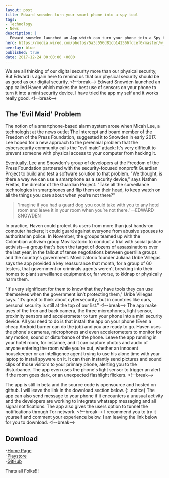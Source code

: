 ```yaml
---
layout: post
title: Edward snowden turn your smart phone into a spy tool
tags:
- Technology
- News
description: |
  Edward snowden launched an App which can turn your phone into a Spy tool
hero: https://media.wired.com/photos/5a3c556d81cb141366fdcef0/master/w_799,c_limit/SnowdenApp-TopArt-JA1G2W.jpg
overlay: blue
published: true
date: 2017-12-24 00:00:00 +0000
---
```


We are all thinking of our digital security more than our physical security, But Edward is again here to remind us that our physical security
should be as good as our digital security.
<!–-break-–>
Edward Snowden launched an app called Haven which makes the best use of sensors on your phone to turn it into a mini security device. I have tried
the app my self and it works really good.
<!–-break-–>
## The 'Evil Maid' Problem
The notion of a smartphone-based alarm system arose when Micah Lee, a technologist at the news outlet The Intercept and board member of the Freedom of the Press Foundation, suggested it to Snowden in early 2017. Lee hoped for a new approach to the perennial problem that the cybersecurity community calls the "evil maid" attack: It's very difficult to prevent someone with physical access to your computer from hacking it.

Eventually, Lee and Snowden's group of developers at the Freedom of the Press Foundation partnered with the security-focused nonprofit Guardian Project to build and test a software solution to that problem. "We thought, is there a way we can use a smartphone as a security device," says Nathan Freitas, the director of the Guardian Project. "Take all the surveillance technologies in smartphones and flip them on their head, to keep watch on all the things you care about when you’re not there?"

>'Imagine if you had a guard dog you could take with you to any hotel room and leave it in your room when you’re not there.'
--EDWARD SNOWDEN

In practice, Haven could protect its users from more than just hands-on computer hackers; it could guard against everyone from abusive spouses to authoritarian police. In November, the groups teamed up with the Colombian activism group Movilizatorio to conduct a trial with social justice activists—a group that's been the target of dozens of assassinations over the last year, in the fallout of tense negotiations between guerrilla groups and the country's government. Movilizatorio founder Juliana Uribe Villegas says the app provided a key reassurance that month, for a group of 60 testers, that government or criminals agents weren't breaking into their homes to plant surveillance equipment or, far worse, to kidnap or physically harm them.

"It's very significant for them to know that they have tools they can use themselves when the government isn’t protecting them," Uribe Villegas says. "It’s great to think about cybersecurity, but in countries like ours, personal security is still at the top of our list."
<!–-break-–>
The app make uses of the fron and back camera, the three microphones, light sensor, proximity sensors and accelerometer to turn your phone into 
a mini security device. All you need to do is that install the app on your phone (Even a cheap Android burner can do the job) and you are ready to go.
Haven uses the phone's cameras, microphones and even accelerometers to monitor for any motion, sound or disturbance of the phone. Leave the app running in your hotel room, for instance, and it can capture photos and audio of anyone entering the room while you're out, whether an innocent housekeeper or an intelligence agent trying to use his alone time with your laptop to install spyware on it. It can then instantly send pictures and sound clips of those visitors to your primary phone, alerting you to the disturbance. The app even uses the phone's light sensor to trigger an alert if the room goes dark, or an unexpected flashlight flickers.
<!–-break-–>

The app is still in beta and the source code is opensource and hosted on github. I will leave the link in the download section below.
{: .notice}
The app can also send message to your phone if it encounters a unusual activity and the developers are working to integrate whatsapp messaging
and all signal notifications. The app also gives the users option to tunnel the notifications through Tor network.
<!–-break-–>
I recommend you to try it yourself and comment your experience below. I am leaving the link below for you to download.
<!–-break-–>
## Download
-<a href="https://guardianproject.github.io/haven/">Home Page</a><br>
-<a href="https://play.google.com/store/apps/details?id=org.havenapp.main">Playstore</a><br>
-<a href="https://github.com/guardianproject/haven">GitHub</a><br>

Thats all Folks!!!
